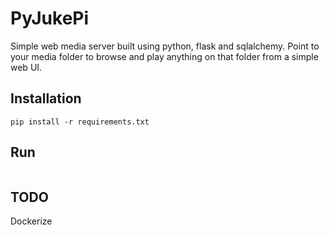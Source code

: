 # PyJukePi

Simple web media server built using python, flask and sqlalchemy. 
Point to your media folder to browse and play anything on that folder from a simple web UI.

## Installation

~~~
pip install -r requirements.txt
~~~

## Run

~~~
~~~

## TODO
Dockerize